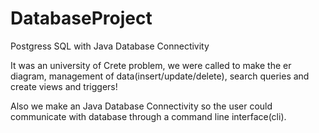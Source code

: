 # DatabaseProject
Postgress SQL with Java Database Connectivity

It was an university of Crete problem, we were called to make the er diagram, management of data(insert/update/delete), search queries and create views and triggers!

Also we make an Java Database Connectivity so the user could communicate with database through a command line interface(cli).
